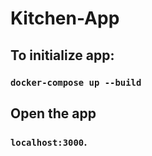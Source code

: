 # Kitchen-App

## To initialize app:

### `docker-compose up --build`

## Open the app

### `localhost:3000`.
